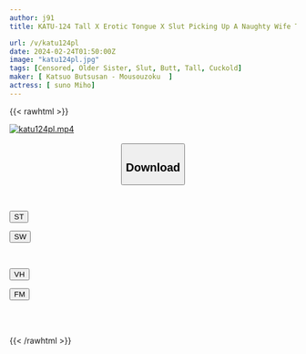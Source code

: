 ```yaml
---
author: j91
title: KATU-124 Tall X Erotic Tongue X Slut Picking Up A Naughty Wife The Miniskirt Gal With A Big Butt Is A Super Slut!

url: /v/katu124pl
date: 2024-02-24T01:50:00Z
image: "katu124pl.jpg"
tags: [Censored, Older Sister, Slut, Butt, Tall, Cuckold]
maker: [ Katsuo Butsusan - Mousouzoku  ]
actress: [ suno Miho]
---
```



{{< rawhtml >}}

<div class="video" data-videoid="3AlKXJZ7OWudQBy">
    <a href="javascript:;">
        <img src="/v/katu124pl/katu124pl.jpg" width="WIDTH" height="HEIGHT" alt="katu124pl.mp4" loading="lazy">
    </a>
</div>

<script type="text/javascript" src="https://j91.asia/asset/on-demand-st.js"></script>

<br>
  <link rel="stylesheet" href="https://j91.asia/asset/bs5.css">
  
  <center>
  <button class="btn btn-primary" type="button" data-bs-toggle="collapse" data-bs-target=".multi-collapse" aria-expanded="false" aria-controls="multiCollapseExample1 multiCollapseExample2"><h2>Download</h2></button></center>
</p>
<div class="row">
  <div class="col">
    <div class="collapse multi-collapse" id="multiCollapseExample1">
      <div class="card card-body">
	      	      <br>
<div class="buttons">  
<p><a href="https://streamtape.to/v/3AlKXJZ7OWudQBy" target="_blank"><button class="btn-hover color-3"><i class="fa fa-download"></i> ST</button></a></p>
<p><a href="https://cdnwish.com/ivjfzt4bzw7j" target="_blank"><button class="btn-hover color-2"><i class="fa fa-download"></i> SW</button></a></p></div>
    </div>
  </div>
</div>
  <div class="col">
    <div class="collapse multi-collapse" id="multiCollapseExample2">
      <div class="card card-body">
	      <br>
<div class="buttons">
<p><a href="javascript:;"><button class="btn-hover color-9"><i class="fa fa-download"></i> VH</button></a></p>
<p><a href="javascript:;"><button class="btn-hover color-8"><i class="fa fa-download"></i> FM</button></a></p></div>
<br><br>
      </div>
    </div>
  </div>
</div>

{{< /rawhtml >}}